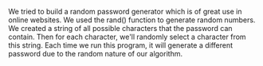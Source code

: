 We tried to build a random password generator which is of great use in online websites.
We used the rand() function to generate random numbers. 
We created a string of all possible characters that the password can contain.
Then for each character, we'll randomly select a character from this string.
Each time we run this program, it will generate a different password due to the random nature of our algorithm.
